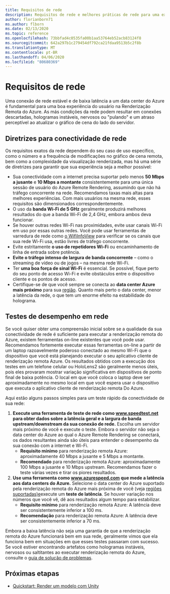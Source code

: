 ```yaml
---
title: Requisitos de rede
description: Requisitos de rede e melhores práticas de rede para uma experiência ideal
author: florianborn71
ms.author: flborn
ms.date: 02/13/2020
ms.topic: reference
ms.openlocfilehash: 73bbfad4c0535fa00b1aa53764eb52acb83124f8
ms.sourcegitcommit: 642a297b1c279454df792ca21fdaa9513b5c2f8b
ms.translationtype: MT
ms.contentlocale: pt-BR
ms.lasthandoff: 04/06/2020
ms.locfileid: "80680369"
---
```

# <a name="network-requirements"></a>Requisitos de rede

Uma conexão de rede estável e de baixa latência a um data center do Azure é fundamental para uma boa experiência do usuário na Renderização Remota do Azure. As más condições da rede podem resultar em conexões descartadas, hologramas instáveis, nervosos ou "pulando" e um atraso perceptível ao atualizar o gráfico de cena do lado do servidor.

## <a name="guidelines-for-network-connectivity"></a>Diretrizes para conectividade de rede

Os requisitos exatos da rede dependem do seu caso de uso específico, como o número e a frequência de modificações no gráfico de cena remota, bem como a complexidade da visualização renderizada, mas há uma série de diretrizes para garantir que sua experiência seja a melhor possível:

* Sua conectividade com a internet precisa suportar pelo menos **50 Mbps a jusante** e **10 Mbps a montante** consistentemente para uma única sessão de usuário do Azure Remote Rendering, assumindo que não há tráfego concorrente na rede. Recomendamos taxas mais altas para melhores experiências. Com mais usuários na mesma rede, esses requisitos são dimensionados correspondentemente.
* O uso da **banda Wi-Fi de 5 GHz** geralmente produzirá melhores resultados do que a banda Wi-Fi de 2,4 GHz, embora ambos deva funcionar.
* Se houver outras redes Wi-Fi nas proximidades, evite usar canais Wi-Fi em uso por essas outras redes. Você pode usar ferramentas de varredura de rede como [o WifiInfoView](https://www.nirsoft.net/utils/wifi_information_view.html) para verificar se os canais que sua rede Wi-Fi usa, estão livres de tráfego concorrente.
* Evite estritamente **o uso de repetidores Wi-Fi** ou encaminhamento de linha de entrada sobre potência.
* **Evite o tráfego intenso de largura de banda concorrente** – como o streaming de vídeo ou de jogos – na mesma rede Wi-Fi.
* Ter **uma boa força de sinal Wi-Fi** é essencial. Se possível, fique perto do seu ponto de acesso Wi-Fi e evite obstáculos entre o dispositivo cliente e os pontos de acesso.
* Certifique-se de que você sempre se conecta ao **data center Azure mais próximo** para sua [região](regions.md). Quanto mais perto o data center, menor a latência da rede, o que tem um enorme efeito na estabilidade do holograma.

## <a name="network-performance-tests"></a>Testes de desempenho em rede

Se você quiser obter uma compreensão inicial sobre se a qualidade da sua conectividade de rede é suficiente para executar a renderização remota do Azure, existem ferramentas on-line existentes que você pode usar. Recomendamos fortemente executar essas ferramentas on-line a partir de um laptop razoavelmente poderoso conectado ao mesmo Wi-Fi que o dispositivo que você está planejando executar o seu aplicativo cliente de renderização remota Azure. Os resultados obtidos com a execução dos testes em um telefone celular ou HoloLens2 são geralmente menos úteis, pois eles provaram mostrar variação significativa em dispositivos de ponto final de baixa potência. O local em que você coloca o laptop deve ser aproximadamente no mesmo local em que você espera usar o dispositivo que executa o aplicativo cliente de renderização remota Do Azure.

Aqui estão alguns passos simples para um teste rápido da conectividade de sua rede:

1. **Execute uma ferramenta de teste de rede como www.speedtest.net para obter dados sobre a latência geral e a largura de banda upstream/downstream da sua conexão de rede.**
Escolha um servidor mais próximo de você e execute o teste. Embora o servidor não seja o data center do Azure ao qual o Azure Remote Rendering se conectará, os dados resultantes ainda são úteis para entender o desempenho da sua conexão com a internet e Wi-Fi.
   * **Requisito mínimo** para renderização remota Azure: aproximadamente 40 Mbps a jusante e 5 Mbps a montante.
   * **Recomendado** para renderização remota Azure: aproximadamente 100 Mbps a jusante e 10 Mbps upstream.
Recomendamos fazer o teste várias vezes e tirar os piores resultados.
1. **Use uma ferramenta como www.azurespeed.com que mede a latência aos data centers do Azure.** Selecione o data center do Azure suportado pela renderização remota do Azure mais próxima de você (veja [regiões suportadas)e](regions.md)execute um **teste de latência**. Se houver variação nos números que você vê, dê aos resultados algum tempo para estabilizar.
   * **Requisito mínimo** para renderização remota Azure: A latência deve ser consistentemente inferior a 100 ms.
   * **Recomendação** para renderização remota Azure: A latência deve ser consistentemente inferior a 70 ms.

Embora a baixa latência não seja uma garantia de que a renderização remota do Azure funcionará bem em sua rede, geralmente vimos que ela funciona bem em situações em que esses testes passaram com sucesso.
Se você estiver encontrando artefatos como hologramas instáveis, nervosos ou saltitantes ao executar renderização remota do Azure, consulte o [guia de solução de problemas](../resources/troubleshoot.md).

## <a name="next-steps"></a>Próximas etapas

* [Quickstart: Render um modelo com Unity](../quickstarts/render-model.md)
